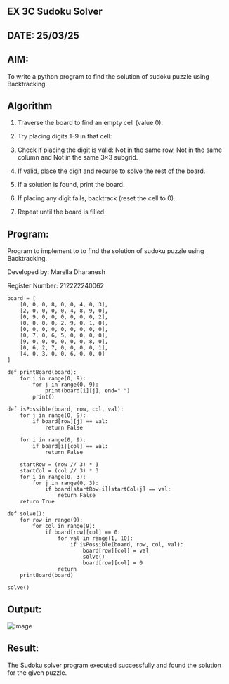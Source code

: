 ## EX 3C Sudoku Solver
## DATE: 25/03/25

## AIM:
To write a python program to find the solution of sudoku puzzle using Backtracking.


## Algorithm
1. Traverse the board to find an empty cell (value 0).

2. Try placing digits 1–9 in that cell:

3. Check if placing the digit is valid: Not in the same row, Not in the same column and Not in the same 3×3 subgrid.

4. If valid, place the digit and recurse to solve the rest of the board.

5. If a solution is found, print the board.

6. If placing any digit fails, backtrack (reset the cell to 0).

7. Repeat until the board is filled.

## Program:
Program to implement to to find the solution of sudoku puzzle using Backtracking.

 Developed by: Marella Dharanesh

 Register Number: 212222240062

```
board = [
    [0, 0, 0, 8, 0, 0, 4, 0, 3],
    [2, 0, 0, 0, 0, 4, 8, 9, 0],
    [0, 9, 0, 0, 0, 0, 0, 0, 2],
    [0, 0, 0, 0, 2, 9, 0, 1, 0],
    [0, 0, 0, 0, 0, 0, 0, 0, 0],
    [0, 7, 0, 6, 5, 0, 0, 0, 0],
    [9, 0, 0, 0, 0, 0, 0, 8, 0],
    [0, 6, 2, 7, 0, 0, 0, 0, 1],
    [4, 0, 3, 0, 0, 6, 0, 0, 0]
]

def printBoard(board):
    for i in range(0, 9):
        for j in range(0, 9):
            print(board[i][j], end=" ")
        print()

def isPossible(board, row, col, val):
    for j in range(0, 9):
        if board[row][j] == val:
            return False

    for i in range(0, 9):
        if board[i][col] == val:
            return False

    startRow = (row // 3) * 3
    startCol = (col // 3) * 3
    for i in range(0, 3):
        for j in range(0, 3):
            if board[startRow+i][startCol+j] == val:
                return False
    return True

def solve():
    for row in range(9):
        for col in range(9):
            if board[row][col] == 0:
                for val in range(1, 10):
                    if isPossible(board, row, col, val):
                        board[row][col] = val
                        solve()
                        board[row][col] = 0
                return
    printBoard(board)
    
solve()
```

## Output:
![image](https://github.com/user-attachments/assets/ca1c1e34-5fee-497b-b553-b6a892c0f816)


## Result:
The Sudoku solver program executed successfully and found the solution for the given puzzle.

